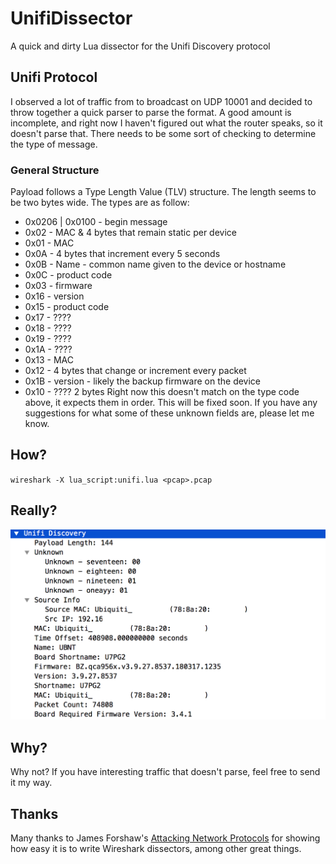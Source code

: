 # UnifiDissector
A quick and dirty Lua dissector for the Unifi Discovery protocol

## Unifi Protocol
I observed a lot of traffic from to broadcast on UDP 10001 and decided to throw together a quick parser to parse the format. A good amount is incomplete, and right now I haven't figured out what the router speaks, so it doesn't parse that. There needs to be some sort of checking to determine the type of message.

### General Structure
Payload follows a Type Length Value (TLV) structure. The length seems to be two bytes wide. The types are as follow:
* 0x0206 | 0x0100 - begin message
* 0x02 - MAC & 4 bytes that remain static per device
* 0x01 - MAC
* 0x0A - 4 bytes that increment every 5 seconds
* 0x0B - Name - common name given to the device or hostname
* 0x0C - product code
* 0x03 - firmware
* 0x16 - version
* 0x15 - product code
* 0x17 - ????
* 0x18 - ????
* 0x19 - ????
* 0x1A - ????
* 0x13 - MAC
* 0x12 - 4 bytes that change or increment every packet
* 0x1B - version - likely the backup firmware on the device
* 0x10 - ???? 2 bytes
Right now this doesn't match on the type code above, it expects them in order. This will be fixed soon. If you have any suggestions for what some of these unknown fields are, please let me know.

## How?
`wireshark -X lua_script:unifi.lua <pcap>.pcap`

## Really?
![lua_dissector_1](/img/unifi_lua_2.png "Yes.")

## Why?
Why not? If you have interesting traffic that doesn't parse, feel free to send it my way.

## Thanks
Many thanks to James Forshaw's [Attacking Network Protocols](https://nostarch.com/networkprotocols) for showing how easy it is to write Wireshark dissectors, among other great things.
